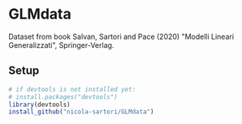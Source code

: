 # GLMdata

Dataset from book Salvan, Sartori and Pace (2020) "Modelli Lineari Generalizzati", Springer-Verlag.

## Setup

```r
# if devtools is not installed yet: 
# install.packages("devtools") 
library(devtools)
install_github("nicola-sartori/GLMdata")
```
